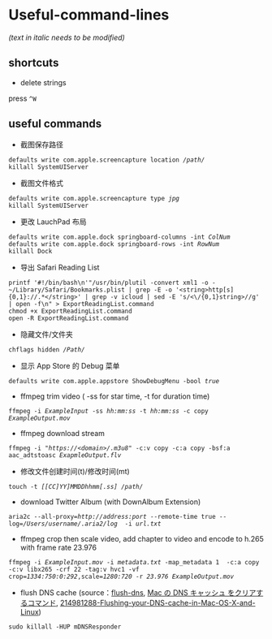 # Useful-command-lines

<em>(text in italic needs to be modified)</em>

## shortcuts

* delete strings

press `^W`

## useful commands
	
* 截图保存路径

<pre><code>defaults write com.apple.screencapture location <em>/path/</em>
killall SystemUIServer</code></pre>

* 截图文件格式

<pre><code>defaults write com.apple.screencapture type <em>jpg</em>
killall SystemUIServer</code></pre>

* 更改 LauchPad 布局

<pre><code>defaults write com.apple.dock springboard-columns -int <em>ColNum</em>
defaults write com.apple.dock springboard-rows -int <em>RowNum</em>
killall Dock</code></pre>

* 导出 Safari Reading List

<pre><code>printf '#!/bin/bash\n'"/usr/bin/plutil -convert xml1 -o - ~/Library/Safari/Bookmarks.plist | grep -E -o '&lt;string&gt;http[s]{0,1}://.*&lt;/string&gt;' | grep -v icloud | sed -E 's/&lt;\/{0,1}string&gt;//g' | open -f\n" > ExportReadingList.command 
chmod +x ExportReadingList.command 
open -R ExportReadingList.command
</code></pre>

* 隐藏文件/文件夹

<pre><code>chflags hidden <em>/Path/</em></code></pre>

* 显示 App Store 的 Debug 菜单

<pre><code>defaults write com.apple.appstore ShowDebugMenu -bool <em>true</em> </code></pre>

* ffmpeg trim video	( -ss for star time, -t for duration time)

<pre><code>ffmpeg -i <em>ExampleInput</em> -ss <em>hh:mm:ss</em> -t <em>hh:mm:ss</em> -c copy <em>ExampleOutput.mov</em></code></pre>

* ffmpeg download stream

<pre><code>ffmpeg -i "<em>https://&lt;domain&gt;/.m3u8</em>" -c:v copy -c:a copy -bsf:a aac_adtstoasc <em>ExapmleOutput.flv</em></code></pre>

* 修改文件创建时间(t)/修改时间(mt)

<pre><code>touch -t <em>[[CC]YY]MMDDhhmm[.ss]</em> <em>/path/</em></code></pre>

* download Twitter Album (with DownAlbum Extension)

<pre><code>aria2c --all-proxy=<em>http://address:port</em> --remote-time true --log=<em>/Users/username/.aria2/log</em>  -i <em>url.txt</em></code></pre>
	
* ffmpeg crop then scale video, add chapter to video and encode to h.265 with frame rate 23.976

<pre><code>ffmpeg -i <em>ExampleInput.mov</em> -i <em>metadata.txt</em> -map_metadata 1  -c:a copy -c:v libx265 -crf 22 -tag:v hvc1 -vf crop=<em>1334:750:0:292</em>,scale=<em>1280:720</em> -r <em>23.976</em> <em>ExampleOutput.mov</em></code></pre>

* flush DNS cache (source：[flush-dns](https://kinsta.com/jp/knowledgebase/flush-dns/), [Mac の DNS キャッシュ をクリアするコマンド](https://blog.77jp.net/command-to-clear-dns-cache-on-mac), [214981288-Flushing-your-DNS-cache-in-Mac-OS-X-and-Linux](https://help.dreamhost.com/hc/en-us/articles/214981288-Flushing-your-DNS-cache-in-Mac-OS-X-and-Linux))

<pre><code>sudo killall -HUP mDNSResponder</code></pre>
